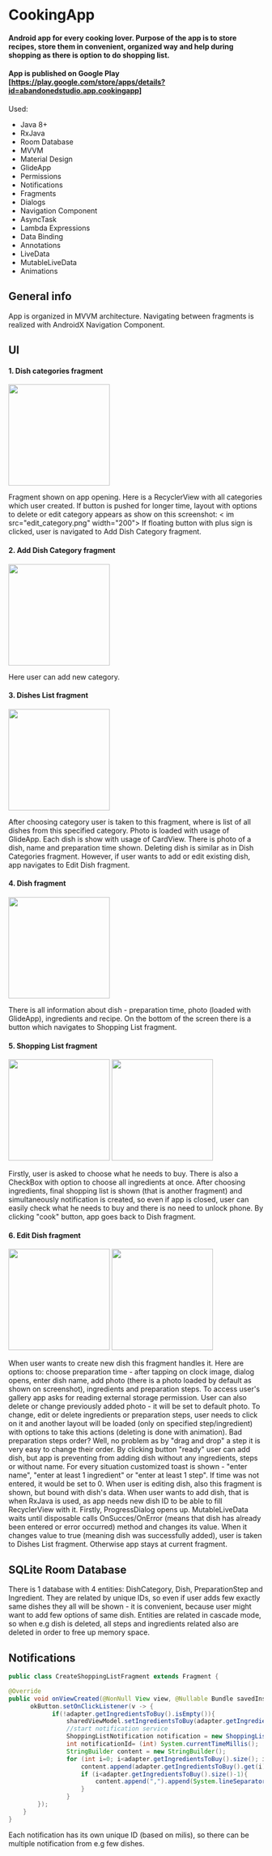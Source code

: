 # CookingApp
#### Android app for every cooking lover. Purpose of the app is to store recipes, store them in convenient, organized way and help during shopping as there is option to do shopping list.

#### App is published on Google Play [https://play.google.com/store/apps/details?id=abandonedstudio.app.cookingapp]

Used:
- Java 8+
- RxJava
- Room Database
- MVVM
- Material Design
- GlideApp
- Permissions
- Notifications
- Fragments
- Dialogs
- Navigation Component
- AsyncTask
- Lambda Expressions
- Data Binding
- Annotations
- LiveData
- MutableLiveData
- Animations

## General info

App is organized in MVVM architecture. Navigating between fragments is realized with AndroidX Navigation Component.

## UI

#### 1. Dish categories fragment

<img src="/screenshots/dish_categories_list.png" width="200">

Fragment shown on app opening. Here is a RecyclerView with all categories which user created. If button is pushed for longer time, layout with options to delete or edit category appears as show on this screenshot:
< im src="edit_category.png" width="200">
If floating button with plus sign is clicked, user is navigated to Add Dish Category fragment.

#### 2. Add Dish Category fragment

<img src="/screenshots/add_category.png" width="200">

Here user can add new category.

#### 3. Dishes List fragment

<img src="/screenshots/dishes_list.png" width="200">

After choosing category user is taken to this fragment, where is list of all dishes from this specified category. Photo is loaded with usage of GlideApp. Each dish is show with usage of CardView. There is photo of a dish, name and preparation time shown. Deleting dish is similar as in Dish Categories fragment. However, if user wants to add or edit existing dish, app navigates to Edit Dish fragment.

#### 4. Dish fragment

<img src="/screenshots/dish.png" width="200">

There is all information about dish - preparation time, photo (loaded with GlideApp), ingredients and recipe. On the bottom of the screen there is a button which navigates to Shopping List fragment.

#### 5. Shopping List fragment

<img src="/screenshots/shopping_list1.png" width="200">
<img src="/screenshots/shopping_list2.png" width="200">

Firstly, user is asked to choose what he needs to buy. There is also a CheckBox with option to choose all ingredients at once. After choosing ingredients, final shopping list is shown (that is another fragment) and simultaneously notification is created, so even if app is closed, user can easily check what he needs to buy and there is no need to unlock phone. By clicking "cook" button, app goes back to Dish fragment.

#### 6. Edit Dish fragment

<img src="/screenshots/add_dish.png" width="200">
<img src="/screenshots/edit_dish.png" width="200">

When user wants to create new dish this fragment handles it. Here are options to: choose preparation time - after tapping on clock image, dialog opens, enter dish name, add photo (there is a photo loaded by default as shown on screenshot), ingredients and preparation steps. To access user's gallery app asks for reading external storage permission. User can also delete or change previously added photo - it will be set to default photo. To change, edit or delete ingredients or preparation steps, user needs to click on it and another layout will be loaded (only on specified step/ingredient) with options to take this actions (deleting is done with animation). Bad preparation steps order? Well, no problem as by "drag and drop" a step it is very easy to change their order. By clicking button "ready" user can add dish, but app is preventing from adding dish without any ingredients, steps or without name. For every situation customized toast is shown - "enter name", "enter at least 1 ingredient" or "enter at least 1 step". If time was not entered, it would be set to 0.
When user is editing dish, also this fragment is shown, but bound with dish's data.
When user wants to add dish, that is when RxJava is used, as app needs new dish ID to be able to fill RecyclerView with it. Firstly, ProgressDialog opens up. MutableLiveData waits until disposable calls OnSucces/OnError (means that dish has already been entered or error occurred) method and changes its value. When it changes value to true (meaning dish was successfully added), user is taken to Dishes List fragment. Otherwise app stays at current fragment.

## SQLite Room Database

There is 1 database with 4 entities: DishCategory, Dish, PreparationStep and Ingredient. They are related by unique IDs, so even if user adds few exactly same dishes they all will be shown - it is convenient, because user might want to add few options of same dish. Entities are related in cascade mode, so when e.g dish is deleted, all steps and ingredients related also are deleted in order to free up memory space.

## Notifications

```java
public class CreateShoppingListFragment extends Fragment {

@Override
public void onViewCreated(@NonNull View view, @Nullable Bundle savedInstanceState) {
      okButton.setOnClickListener(v -> {
            if(!adapter.getIngredientsToBuy().isEmpty()){
                sharedViewModel.setIngredientsToBuy(adapter.getIngredientsToBuy());
                //start notification service
                ShoppingListNotification notification = new ShoppingListNotification();
                int notificationId= (int) System.currentTimeMillis();
                StringBuilder content = new StringBuilder();
                for (int i=0; i<adapter.getIngredientsToBuy().size(); i++){
                    content.append(adapter.getIngredientsToBuy().get(i));
                    if (i<adapter.getIngredientsToBuy().size()-1){
                        content.append(",").append(System.lineSeparator());
                    }
                }
        });
    }
}           
```
Each notification has its own unique ID (based on milis), so there can be multiple notification from e.g few dishes.
